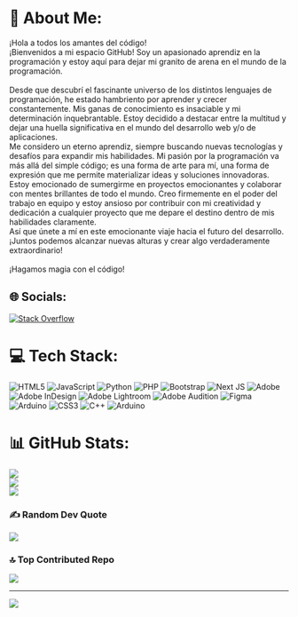 # 💫 About Me:
¡Hola a todos los amantes del código!<br>¡Bienvenidos a mi espacio GitHub! Soy un apasionado aprendiz en la programación y estoy aquí para dejar mi granito de arena en el mundo de la programación.<br><br>Desde que descubrí el fascinante universo de los distintos lenguajes de programación, he estado hambriento por aprender y crecer constantemente. Mis ganas de conocimiento es insaciable y mi determinación inquebrantable. Estoy decidido a destacar entre la multitud y dejar una huella significativa en el mundo del desarrollo web y/o de aplicaciones.<br>Me considero un eterno aprendiz, siempre buscando nuevas tecnologías y desafíos para expandir mis habilidades. Mi pasión por la programación va más allá del simple código; es una forma de arte para mí, una forma de expresión que me permite materializar ideas y soluciones innovadoras.<br>Estoy emocionado de sumergirme en proyectos emocionantes y colaborar con mentes brillantes de todo el mundo. Creo firmemente en el poder del trabajo en equipo y estoy ansioso por contribuir con mi creatividad y dedicación a cualquier proyecto que me depare el destino dentro de mis habilidades claramente.<br>Así que únete a mí en este emocionante viaje hacia el futuro del desarrollo. ¡Juntos podemos alcanzar nuevas alturas y crear algo verdaderamente extraordinario!<br><br>¡Hagamos magia con el código!


## 🌐 Socials:
[![Stack Overflow](https://img.shields.io/badge/-Stackoverflow-FE7A16?logo=stack-overflow&logoColor=white)](https://stackoverflow.com/users/Rcher-avll) 

# 💻 Tech Stack:
![HTML5](https://img.shields.io/badge/html5-%23E34F26.svg?style=for-the-badge&logo=html5&logoColor=white) ![JavaScript](https://img.shields.io/badge/javascript-%23323330.svg?style=for-the-badge&logo=javascript&logoColor=%23F7DF1E) ![Python](https://img.shields.io/badge/python-3670A0?style=for-the-badge&logo=python&logoColor=ffdd54) ![PHP](https://img.shields.io/badge/php-%23777BB4.svg?style=for-the-badge&logo=php&logoColor=white) ![Bootstrap](https://img.shields.io/badge/bootstrap-%238511FA.svg?style=for-the-badge&logo=bootstrap&logoColor=white) ![Next JS](https://img.shields.io/badge/Next-black?style=for-the-badge&logo=next.js&logoColor=white) ![Adobe](https://img.shields.io/badge/adobe-%23FF0000.svg?style=for-the-badge&logo=adobe&logoColor=white) ![Adobe InDesign](https://img.shields.io/badge/Adobe%20InDesign-49021F?style=for-the-badge&logo=adobeindesign&logoColor=FF3366) ![Adobe Lightroom](https://img.shields.io/badge/Adobe%20Lightroom-31A8FF.svg?style=for-the-badge&logo=Adobe%20Lightroom&logoColor=white) ![Adobe Audition](https://img.shields.io/badge/Adobe%20Audition-9999FF.svg?style=for-the-badge&logo=Adobe%20Audition&logoColor=white) ![Figma](https://img.shields.io/badge/figma-%23F24E1E.svg?style=for-the-badge&logo=figma&logoColor=white) ![Arduino](https://img.shields.io/badge/-Arduino-00979D?style=for-the-badge&logo=Arduino&logoColor=white) ![CSS3](https://img.shields.io/badge/css3-%231572B6.svg?style=for-the-badge&logo=css3&logoColor=white) ![C++](https://img.shields.io/badge/c++-%2300599C.svg?style=for-the-badge&logo=c%2B%2B&logoColor=white) ![Arduino](https://img.shields.io/badge/-Arduino-00979D?style=for-the-badge&logo=Arduino&logoColor=white)
# 📊 GitHub Stats:
![](https://github-readme-stats.vercel.app/api?username=rocher-dev9&theme=highcontrast&hide_border=false&include_all_commits=false&count_private=true)<br/>
![](https://github-readme-streak-stats.herokuapp.com/?user=rocher-dev9&theme=highcontrast&hide_border=false)<br/>
![](https://github-readme-stats.vercel.app/api/top-langs/?username=rocher-dev9&theme=highcontrast&hide_border=false&include_all_commits=false&count_private=true&layout=compact)

### ✍️ Random Dev Quote
![](https://quotes-github-readme.vercel.app/api?type=horizontal&theme=radical)

### 🔝 Top Contributed Repo
![](https://github-contributor-stats.vercel.app/api?username=rocher-dev9&limit=5&theme=dark&combine_all_yearly_contributions=true)

---
[![](https://visitcount.itsvg.in/api?id=rocher-dev9&icon=0&color=0)](https://visitcount.itsvg.in)

<!-- Proudly created with GPRM ( https://gprm.itsvg.in ) -->
